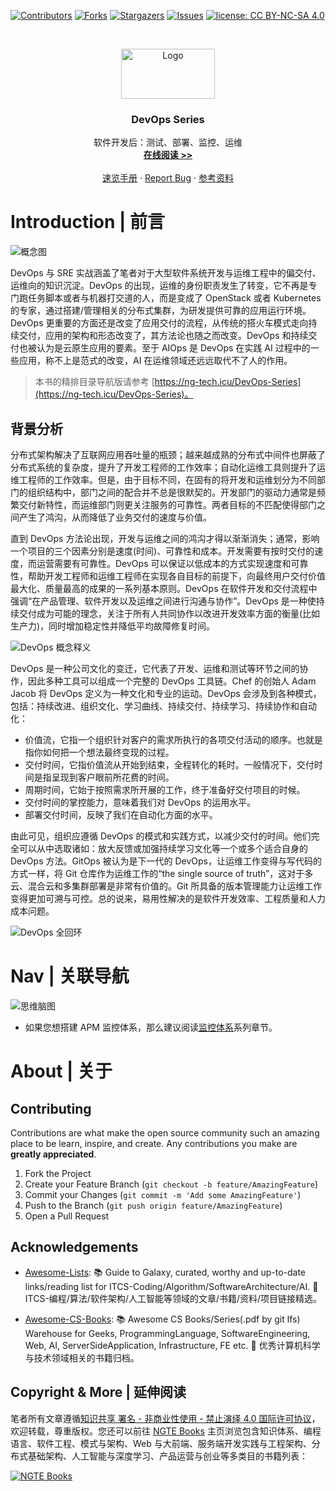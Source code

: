 [![Contributors][contributors-shield]][contributors-url]
[![Forks][forks-shield]][forks-url]
[![Stargazers][stars-shield]][stars-url]
[![Issues][issues-shield]][issues-url]
[![license: CC BY-NC-SA 4.0](https://img.shields.io/badge/license-CC%20BY--NC--SA%204.0-lightgrey.svg)][license-url]

<!-- PROJECT LOGO -->
<br />
<p align="center">
  <a href="https://github.com/wx-chevalier/DevOps-Series">
    <img src="https://s2.ax1x.com/2020/01/23/1V2lA1.png" alt="Logo" width="150" height="80">
  </a>

  <h3 align="center">DevOps Series</h3>

  <p align="center">
    软件开发后：测试、部署、监控、运维
    <br />
    <a href="https://github.com/wx-chevalier/DevOps-Series"><strong>在线阅读 >> </strong></a>
    <br />
    <br />
    <a href="https://github.com/wx-chevalier/DevOps-Series">速览手册</a>
    ·
    <a href="https://github.com/wx-chevalier/DevOps-Series/issues">Report Bug</a>
    ·
    <a href="https://github.com/wx-chevalier/DevOps-Series/issues">参考资料</a>
  </p>
</p>

<!-- ABOUT THE PROJECT -->

# Introduction | 前言

![概念图](https://i.postimg.cc/G3QHZcky/image.png)

DevOps 与 SRE 实战涵盖了笔者对于大型软件系统开发与运维工程中的偏交付、运维向的知识沉淀。DevOps 的出现，运维的身份职责发生了转变，它不再是专门跑任务脚本或者与机器打交道的人，而是变成了 OpenStack 或者 Kubernetes 的专家，通过搭建/管理相关的分布式集群，为研发提供可靠的应用运行环境。DevOps 更重要的方面还是改变了应用交付的流程，从传统的搭火车模式走向持续交付，应用的架构和形态改变了，其方法论也随之而改变。DevOps 和持续交付也被认为是云原生应用的要素。至于 AIOps 是 DevOps 在实践 AI 过程中的一些应用，称不上是范式的改变，AI 在运维领域还远远取代不了人的作用。

> 本书的精排目录导航版请参考 [https://ng-tech.icu/DevOps-Series](https://ng-tech.icu/DevOps-Series)。

## 背景分析

分布式架构解决了互联网应用吞吐量的瓶颈；越来越成熟的分布式中间件也屏蔽了分布式系统的复杂度，提升了开发工程师的工作效率；自动化运维工具则提升了运维工程师的工作效率。但是，由于目标不同，在固有的将开发和运维划分为不同部门的组织结构中，部门之间的配合并不总是很默契的。开发部门的驱动力通常是频繁交付新特性，而运维部门则更关注服务的可靠性。两者目标的不匹配使得部门之间产生了鸿沟，从而降低了业务交付的速度与价值。

直到 DevOps 方法论出现，开发与运维之间的鸿沟才得以渐渐消失；通常，影响一个项目的三个因素分别是速度(时间)、可靠性和成本。开发需要有按时交付的速度，而运营需要有可靠性。DevOps 可以保证以低成本的方式实现速度和可靠性，帮助开发工程师和运维工程师在实现各自目标的前提下，向最终用户交付价值最大化、质量最高的成果的一系列基本原则。DevOps 在软件开发和交付流程中强调“在产品管理、软件开发以及运维之间进行沟通与协作”。DevOps 是一种使持续交付成为可能的理念，关注于所有人共同协作以改进开发效率方面的衡量(比如生产力)，同时增加稳定性并降低平均故障修复时间。

![DevOps 概念释义](https://s3.ax1x.com/2020/12/22/rrBKh9.png)

DevOps 是一种公司文化的变迁，它代表了开发、运维和测试等环节之间的协作，因此多种工具可以组成一个完整的 DevOps 工具链。Chef 的创始人 Adam Jacob 将 DevOps 定义为一种文化和专业的运动。DevOps 会涉及到各种模式，包括：持续改进、组织文化、学习曲线、持续交付、持续学习、持续协作和自动化：

- 价值流，它指一个组织针对客户的需求所执行的各项交付活动的顺序。也就是指你如何把一个想法最终变现的过程。
- 交付时间，它指价值流从开始到结束，全程转化的耗时。一般情况下，交付时间是指呈现到客户眼前所花费的时间。
- 周期时间，它始于按照需求所开展的工作，终于准备好交付项目的时候。
- 交付时间的掌控能力，意味着我们对 DevOps 的运用水平。
- 部署交付时间，反映了我们在自动化方面的水平。

由此可见，组织应遵循 DevOps 的模式和实践方式，以减少交付的时间。他们完全可以从中选取诸如：放大反馈或加强持续学习文化等一个或多个适合自身的 DevOps 方法。GitOps 被认为是下一代的 DevOps，让运维工作变得与写代码的方式一样，将 Git 仓库作为运维工作的“the single source of truth”，这对于多云、混合云和多集群部署是非常有价值的。Git 所具备的版本管理能力让运维工作变得更加可溯与可控。总的说来，易用性解决的是软件开发效率、工程质量和人力成本问题。

![DevOps 全回环](https://s3.ax1x.com/2020/12/22/rrB2NQ.png)

# Nav | 关联导航

![思维脑图](https://i.postimg.cc/52VkSTkK/DevOPS.png)

- 如果您想搭建 APM 监控体系，那么建议阅读[监控体系](./监控体系)系列章节。

# About | 关于

<!-- CONTRIBUTING -->

## Contributing

Contributions are what make the open source community such an amazing place to be learn, inspire, and create. Any contributions you make are **greatly appreciated**.

1. Fork the Project
2. Create your Feature Branch (`git checkout -b feature/AmazingFeature`)
3. Commit your Changes (`git commit -m 'Add some AmazingFeature'`)
4. Push to the Branch (`git push origin feature/AmazingFeature`)
5. Open a Pull Request

<!-- ACKNOWLEDGEMENTS -->

## Acknowledgements

- [Awesome-Lists](https://github.com/wx-chevalier/Awesome-Lists): 📚 Guide to Galaxy, curated, worthy and up-to-date links/reading list for ITCS-Coding/Algorithm/SoftwareArchitecture/AI. 💫 ITCS-编程/算法/软件架构/人工智能等领域的文章/书籍/资料/项目链接精选。

- [Awesome-CS-Books](https://github.com/wx-chevalier/Awesome-CS-Books): :books: Awesome CS Books/Series(.pdf by git lfs) Warehouse for Geeks, ProgrammingLanguage, SoftwareEngineering, Web, AI, ServerSideApplication, Infrastructure, FE etc. :dizzy: 优秀计算机科学与技术领域相关的书籍归档。

## Copyright & More | 延伸阅读

笔者所有文章遵循[知识共享 署名 - 非商业性使用 - 禁止演绎 4.0 国际许可协议](https://creativecommons.org/licenses/by-nc-nd/4.0/deed.zh)，欢迎转载，尊重版权。您还可以前往 [NGTE Books](https://ng-tech.icu/books/) 主页浏览包含知识体系、编程语言、软件工程、模式与架构、Web 与大前端、服务端开发实践与工程架构、分布式基础架构、人工智能与深度学习、产品运营与创业等多类目的书籍列表：

[![NGTE Books](https://s2.ax1x.com/2020/01/18/19uXtI.png)](https://ng-tech.icu/books/)

<!-- MARKDOWN LINKS & IMAGES -->
<!-- https://www.markdownguide.org/basic-syntax/#reference-style-links -->

[contributors-shield]: https://img.shields.io/github/contributors/wx-chevalier/DevOps-Series.svg?style=flat-square
[contributors-url]: https://github.com/wx-chevalier/DevOps-Series/graphs/contributors
[forks-shield]: https://img.shields.io/github/forks/wx-chevalier/DevOps-Series.svg?style=flat-square
[forks-url]: https://github.com/wx-chevalier/DevOps-Series/network/members
[stars-shield]: https://img.shields.io/github/stars/wx-chevalier/DevOps-Series.svg?style=flat-square
[stars-url]: https://github.com/wx-chevalier/DevOps-Series/stargazers
[issues-shield]: https://img.shields.io/github/issues/wx-chevalier/DevOps-Series.svg?style=flat-square
[issues-url]: https://github.com/wx-chevalier/DevOps-Series/issues
[license-shield]: https://img.shields.io/github/license/wx-chevalier/DevOps-Series.svg?style=flat-square
[license-url]: https://github.com/wx-chevalier/DevOps-Series/blob/master/LICENSE.txt
